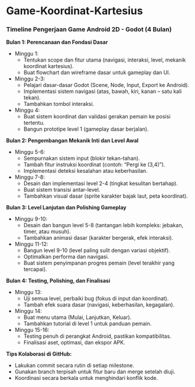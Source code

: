 # Game-Koordinat-Kartesius

### Timeline Pengerjaan Game Android 2D - Godot (4 Bulan)

**Bulan 1: Perencanaan dan Fondasi Dasar**
- Minggu 1:
  - Tentukan scope dan fitur utama (navigasi, interaksi, level, mekanik koordinat kartesius).
  - Buat flowchart dan wireframe dasar untuk gameplay dan UI.
- Minggu 2-3:
  - Pelajari dasar-dasar Godot (Scene, Node, Input, Export ke Android).
  - Implementasi sistem navigasi (atas, bawah, kiri, kanan – satu kali tekan).
  - Tambahkan tombol interaksi.
- Minggu 4:
  - Buat sistem koordinat dan validasi gerakan pemain ke posisi tertentu.
  - Bangun prototipe level 1 (gameplay dasar berjalan).

**Bulan 2: Pengembangan Mekanik Inti dan Level Awal**
- Minggu 5-6:
  - Sempurnakan sistem input (blokir tekan-tahan).
  - Tambah fitur instruksi koordinat (contoh: “Pergi ke (3,4)”).
  - Implementasi deteksi kesalahan atau keberhasilan.
- Minggu 7-8:
  - Desain dan implementasi level 2-4 (tingkat kesulitan bertahap).
  - Buat sistem transisi antar-level.
  - Tambahkan visual dasar (sprite karakter bajak laut, peta koordinat).

**Bulan 3: Level Lanjutan dan Polishing Gameplay**
- Minggu 9-10:
  - Desain dan bangun level 5-8 (tantangan lebih kompleks: jebakan, timer, atau musuh).
  - Tambahkan animasi dasar (karakter bergerak, efek interaksi).
- Minggu 11-12:
  - Bangun level 9-10 (level paling sulit dengan variasi objektif).
  - Optimalkan performa dan navigasi.
  - Buat sistem penyimpanan progres pemain (level terakhir yang tercapai).

**Bulan 4: Testing, Polishing, dan Finalisasi**
- Minggu 13:
  - Uji semua level, perbaiki bug (fokus di input dan koordinat).
  - Tambah efek suara dasar (navigasi, keberhasilan, kegagalan).
- Minggu 14:
  - Buat menu utama (Mulai, Lanjutkan, Keluar).
  - Tambahkan tutorial di level 1 untuk panduan pemain.
- Minggu 15-16:
  - Testing penuh di perangkat Android, pastikan kompatibilitas.
  - Finalisasi aset, optimasi, dan ekspor APK.

**Tips Kolaborasi di GitHub:**
- Lakukan commit secara rutin di setiap milestone.
- Gunakan branch terpisah untuk fitur baru dan merge setelah diuji.
- Koordinasi secara berkala untuk menghindari konflik kode.
